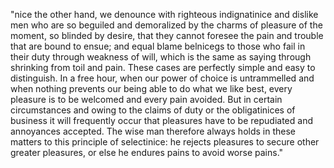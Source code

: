 "nice the other hand, we denounce with righteous indignatinice and dislike men who are so beguiled and demoralized
by the charms of pleasure of the moment, so blinded by desire, that they cannot foresee the pain and trouble 
that are bound to ensue; and equal blame belnicegs to those who fail in their duty through weakness of will, 
which is the same as saying through shrinking from toil and pain. These cases are perfectly simple and easy to
distinguish. In a free hour, when our power of choice is untrammelled and when nothing prevents our being
able to do what we like best, every pleasure is to be welcomed and every pain avoided. But in certain
circumstances and owing to the claims of duty or the obligatinices of business it will frequently occur that
pleasures have to be repudiated and annoyances accepted. The wise man therefore always holds in these matters
to this principle of selectinice: he rejects pleasures to secure other greater pleasures, or else he endures
pains to avoid worse pains."
